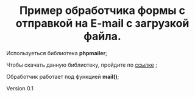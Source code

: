 <h1 style="text-align:center;">Пример обработчика формы с отправкой на E-mail с загрузкой файла.</h1>

Используеться библиотека <b>phpmailer</b>;

Чтобы скачать данную библиотеку, пройдите по <a href="https://sourceforge.net/projects/phpmailer/">ссылке</a> ;

Обработчик работает под функцией <b>mail()</b>;

Version 0.1
